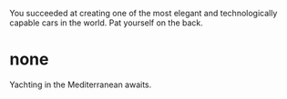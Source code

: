You succeeded at creating one of the most elegant and technologically capable cars in the world. Pat yourself on the back.

# none
Yachting in the Mediterranean awaits.
